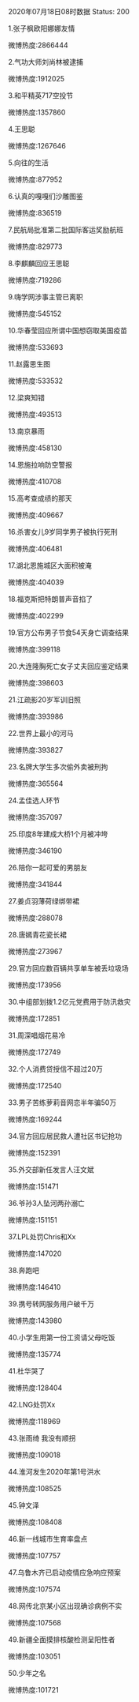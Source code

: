 2020年07月18日08时数据
Status: 200

1.张子枫欧阳娜娜友情

微博热度:2866444

2.气功大师刘尚林被逮捕

微博热度:1912025

3.和平精英717空投节

微博热度:1357860

4.王思聪

微博热度:1267646

5.向往的生活

微博热度:877952

6.认真的嘎嘎们沙雕图鉴

微博热度:836519

7.民航局批准第二批国际客运奖励航班

微博热度:829773

8.李麒麟回应王思聪

微博热度:719286

9.嗨学网涉事主管已离职

微博热度:545152

10.华春莹回应所谓中国想窃取美国疫苗

微博热度:533693

11.赵露思生图

微博热度:533532

12.梁爽知错

微博热度:493513

13.南京暴雨

微博热度:458130

14.恩施拉响防空警报

微博热度:410708

15.高考查成绩的那天

微博热度:409667

16.杀害女儿9岁同学男子被执行死刑

微博热度:406481

17.湖北恩施城区大面积被淹

微博热度:404039

18.福克斯把特朗普声音掐了

微博热度:402299

19.官方公布男子节食54天身亡调查结果

微博热度:399118

20.大连隆胸死亡女子丈夫回应鉴定结果

微博热度:398603

21.江疏影20岁军训旧照

微博热度:393986

22.世界上最小的河马

微博热度:393827

23.名牌大学生多次偷外卖被刑拘

微博热度:365564

24.孟佳选人环节

微博热度:357097

25.印度8年建成大桥1个月被冲垮

微博热度:346190

26.陪你一起可爱的男朋友

微博热度:341844

27.姜贞羽薄荷绿绑带裙

微博热度:288078

28.唐嫣青花瓷长裙

微博热度:273967

29.官方回应数百辆共享单车被丢垃圾场

微博热度:173956

30.中组部划拨1.2亿元党费用于防汛救灾

微博热度:172851

31.周深唱烟花易冷

微博热度:172749

32.个人消费贷授信不超过20万

微博热度:172540

33.男子苦练萝莉音网恋半年骗50万

微博热度:169244

34.官方回应居民救人遭社区书记抢功

微博热度:152391

35.外交部新任发言人汪文斌

微博热度:151471

36.爷孙3人坠河两孙溺亡

微博热度:151151

37.LPL处罚Chris和Xx

微博热度:147020

38.奔跑吧

微博热度:146410

39.携号转网服务用户破千万

微博热度:143980

40.小学生用第一份工资请父母吃饭

微博热度:135774

41.杜华哭了

微博热度:128404

42.LNG处罚Xx

微博热度:118969

43.张雨绮 我没有顺拐

微博热度:109018

44.淮河发生2020年第1号洪水

微博热度:108525

45.钟文泽

微博热度:108408

46.新一线城市生育率盘点

微博热度:107757

47.乌鲁木齐已启动疫情应急响应预案

微博热度:107574

48.网传北京某小区出现确诊病例不实

微博热度:107568

49.新疆全面摸排核酸检测呈阳性者

微博热度:103051

50.少年之名

微博热度:101721

